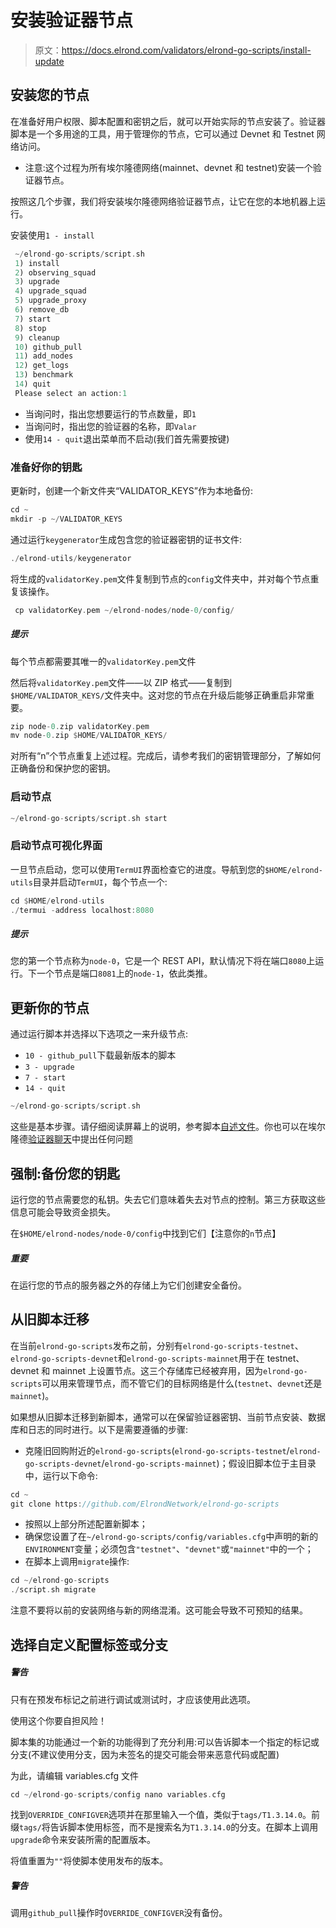 # 安装验证器节点

> 原文：<https://docs.elrond.com/validators/elrond-go-scripts/install-update>

 ## **安装您的节点**

在准备好用户权限、脚本配置和密钥之后，就可以开始实际的节点安装了。验证器脚本是一个多用途的工具，用于管理你的节点，它可以通过 Devnet 和 Testnet 网络访问。

*   注意:这个过程为所有埃尔隆德网络(mainnet、devnet 和 testnet)安装一个验证器节点。

按照这几个步骤，我们将安装埃尔隆德网络验证器节点，让它在您的本地机器上运行。

安装使用`1 - install`

```rust
 ~/elrond-go-scripts/script.sh
 1) install
 2) observing_squad
 3) upgrade
 4) upgrade_squad
 5) upgrade_proxy
 6) remove_db
 7) start
 8) stop
 9) cleanup
 10) github_pull
 11) add_nodes
 12) get_logs
 13) benchmark
 14) quit
 Please select an action:1 
```

*   当询问时，指出您想要运行的节点数量，即`1`
*   当询问时，指出您的验证器的名称，即`Valar`
*   使用`14 - quit`退出菜单而不启动(我们首先需要按键)

### **准备好你的钥匙**

更新时，创建一个新文件夹“VALIDATOR_KEYS”作为本地备份:

```rust
cd ~
mkdir -p ~/VALIDATOR_KEYS 
```

通过运行`keygenerator`生成包含您的验证器密钥的证书文件:

```rust
./elrond-utils/keygenerator 
```

将生成的`validatorKey.pem`文件复制到节点的`config`文件夹中，并对每个节点重复该操作。

```rust
 cp validatorKey.pem ~/elrond-nodes/node-0/config/ 
```

##### 提示

每个节点都需要其唯一的`validatorKey.pem`文件

然后将`validatorKey.pem`文件——以 ZIP 格式——复制到`$HOME/VALIDATOR_KEYS/`文件夹中。这对您的节点在升级后能够正确重启非常重要。

```rust
zip node-0.zip validatorKey.pem
mv node-0.zip $HOME/VALIDATOR_KEYS/ 
```

对所有“n”个节点重复上述过程。完成后，请参考我们的密钥管理部分，了解如何正确备份和保护您的密钥。

### **启动节点**

```rust
~/elrond-go-scripts/script.sh start 
```

### **启动节点可视化界面**

一旦节点启动，您可以使用`TermUI`界面检查它的进度。导航到您的`$HOME/elrond-utils`目录并启动`TermUI`，每个节点一个:

```rust
cd $HOME/elrond-utils
./termui -address localhost:8080 
```

##### 提示

您的第一个节点称为`node-0`，它是一个 REST API，默认情况下将在端口`8080`上运行。下一个节点是端口`8081`上的`node-1`，依此类推。

## **更新你的节点**

通过运行脚本并选择以下选项之一来升级节点:

*   `10 - github_pull`下载最新版本的脚本
*   `3 - upgrade`
*   `7 - start`
*   `14 - quit`

```rust
~/elrond-go-scripts/script.sh 
```

这些是基本步骤。请仔细阅读屏幕上的说明，参考脚本[自述文件](https://github.com/ElrondNetwork/elrond-go-scripts/blob/master/README.md)。你也可以在埃尔隆德[验证器聊天](https://t.me/ElrondValidators)中提出任何问题

## **强制:备份您的钥匙**

运行您的节点需要您的私钥。失去它们意味着失去对节点的控制。第三方获取这些信息可能会导致资金损失。

在`$HOME/elrond-nodes/node-0/config`中找到它们【注意你的`n`节点】

##### 重要

在运行您的节点的服务器之外的存储上为它们创建安全备份。

## **从旧脚本迁移**

在当前`elrond-go-scripts`发布之前，分别有`elrond-go-scripts-testnet`、`elrond-go-scripts-devnet`和`elrond-go-scripts-mainnet`用于在 testnet、devnet 和 mainnet 上设置节点。这三个存储库已经被弃用，因为`elrond-go-scripts`可以用来管理节点，而不管它们的目标网络是什么(`testnet`、`devnet`还是`mainnet`)。

如果想从旧脚本迁移到新脚本，通常可以在保留验证器密钥、当前节点安装、数据库和日志的同时进行。以下是需要遵循的步骤:

*   克隆旧回购附近的`elrond-go-scripts`(`elrond-go-scripts-testnet`/`elrond-go-scripts-devnet`/`elrond-go-scripts-mainnet`)；假设旧脚本位于主目录中，运行以下命令:

```rust
cd ~
git clone https://github.com/ElrondNetwork/elrond-go-scripts 
```

*   按照以上部分所述配置新脚本；
*   确保您设置了在`~/elrond-go-scripts/config/variables.cfg`中声明的新的`ENVIRONMENT`变量；必须包含`"testnet"`、`"devnet"`或`"mainnet"`中的一个；
*   在脚本上调用`migrate`操作:

```rust
cd ~/elrond-go-scripts
./script.sh migrate 
```

注意不要将以前的安装网络与新的网络混淆。这可能会导致不可预知的结果。

## **选择自定义配置标签或分支**

##### 警告

只有在预发布标记之前进行调试或测试时，才应该使用此选项。

使用这个你要自担风险！

脚本集的功能通过一个新的功能得到了充分利用:可以告诉脚本一个指定的标记或分支(不建议使用分支，因为未签名的提交可能会带来恶意代码或配置)

为此，请编辑 variables.cfg 文件

```rust
cd ~/elrond-go-scripts/config nano variables.cfg 
```

找到`OVERRIDE_CONFIGVER`选项并在那里输入一个值，类似于`tags/T1.3.14.0`。前缀`tags/`将告诉脚本使用标签，而不是搜索名为`T1.3.14.0`的分支。在脚本上调用`upgrade`命令来安装所需的配置版本。

将值重置为`""`将使脚本使用发布的版本。

##### 警告

调用`github_pull`操作时`OVERRIDE_CONFIGVER`没有备份。